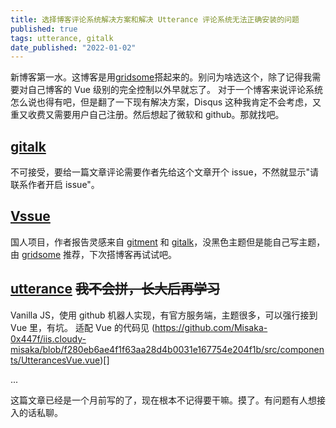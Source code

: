 ```yaml
---
title: 选择博客评论系统解决方案和解决 Utterance 评论系统无法正确安装的问题
published: true
tags: utterance, gitalk
date_published: "2022-01-02"
---
```


新博客第一水。这博客是用[gridsome](https://gridsome.org/)搭起来的。别问为啥选这个，除了记得我需要对自己博客的 Vue 级别的完全控制以外早就忘了。
对于一个博客来说评论系统怎么说也得有吧，但是翻了一下现有解决方案，Disqus 这种我肯定不会考虑，又重又收费又需要用户自己注册。然后想起了微软和 github。那就找吧。
## [gitalk](https://github.com/gitalk/gitalk/)
不可接受，要给一篇文章评论需要作者先给这个文章开个 issue，不然就显示"请联系作者开启 issue"。
## [Vssue](https://vssue.js.org/demo/github.html)
国人项目，作者报告灵感来自 [gitment](https://github.com/imsun/gitment) 和 [gitalk](https://github.com/gitalk/gitalk/)，没黑色主题但是能自己写主题，由 [gridsome](gridsome.org/) 推荐，下次搭博客再试试吧。
## [utterance](https://utteranc.es) ~~我不会拼，长大后再学习~~
Vanilla JS，使用 github 机器人实现，有官方服务端，主题很多，可以强行接到 Vue 里，有坑。
适配 Vue 的代码见 (https://github.com/Misaka-0x447f/iis.cloudy-misaka/blob/f280eb6ae4f1f63aa28d4b0031e167754e204f1b/src/components/UtterancesVue.vue)[]

...

这篇文章已经是一个月前写的了，现在根本不记得要干嘛。摸了。有问题有人想接入的话私聊。
